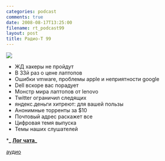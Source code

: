 ```yaml
---
categories: podcast
comments: true
date: 2008-08-17T13:25:00
filename: rt_podcast99
layout: post
title: Радио-Т 99
---
```


![](https://radio-t.com/images/radio-t/rt99.jpg)


- ЖД хакеры не пройдут
- В 33й раз о цене лаптопов
- Ошибки vmware, проблемы apple и неприятности google
- Dell вскоре вас порадует
- Монстр мира лаптопов от lenovo
- Twitter ограничил следящих
- яндекс.деньги хитреют: для вашей пользы
- Анонимные торренты за $10
- Почтовый адрес раскажет все
- Цифровая темя выпуска
- Темы наших слушателей

***_ [Лог чата](/chat/logs/radio-t-99.html)_**

[аудио](http://cdn.radio-t.com/rt_podcast99.mp3)
<audio src="http://cdn.radio-t.com/rt_podcast99.mp3" preload="none"></audio>

